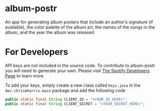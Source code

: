 # album-postr
An app for generating album posters that include an author's signature (if available), the color palette of the album art, the names of the songs in the album, and the year the album was released

# For Developers
API keys are not included in the source code. To contribute to album-postr you will need to generate your own. Please visit [The Spotify Developers Page](https://developer.spotify.com/) to learn more

To add your keys, simply create a new class called `Keys.java` in the `dev.chrismharris.main` package and add the following code
```java
public static final String CLIENT_ID = "<YOUR_ID_HERE>";
public static final String CLIENT_SECRET = "<YOUR_SECRET_HERE>";
```
